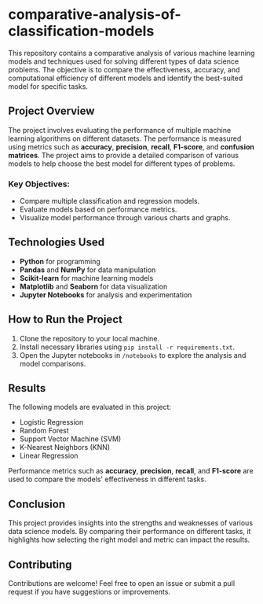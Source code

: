 # comparative-analysis-of-classification-models


This repository contains a comparative analysis of various machine learning models and techniques used for solving different types of data science problems. The objective is to compare the effectiveness, accuracy, and computational efficiency of different models and identify the best-suited model for specific tasks.

## Project Overview

The project involves evaluating the performance of multiple machine learning algorithms on different datasets. The performance is measured using metrics such as **accuracy**, **precision**, **recall**, **F1-score**, and **confusion matrices**. The project aims to provide a detailed comparison of various models to help choose the best model for different types of problems.

### Key Objectives:
- Compare multiple classification and regression models.
- Evaluate models based on performance metrics.
- Visualize model performance through various charts and graphs.

## Technologies Used
- **Python** for programming
- **Pandas** and **NumPy** for data manipulation
- **Scikit-learn** for machine learning models
- **Matplotlib** and **Seaborn** for data visualization
- **Jupyter Notebooks** for analysis and experimentation

## How to Run the Project

1. Clone the repository to your local machine.
2. Install necessary libraries using `pip install -r requirements.txt`.
3. Open the Jupyter notebooks in `/notebooks` to explore the analysis and model comparisons.

## Results

The following models are evaluated in this project:
- Logistic Regression
- Random Forest
- Support Vector Machine (SVM)
- K-Nearest Neighbors (KNN)
- Linear Regression

Performance metrics such as **accuracy**, **precision**, **recall**, and **F1-score** are used to compare the models' effectiveness in different tasks.

## Conclusion

This project provides insights into the strengths and weaknesses of various data science models. By comparing their performance on different tasks, it highlights how selecting the right model and metric can impact the results.

## Contributing

Contributions are welcome! Feel free to open an issue or submit a pull request if you have suggestions or improvements.

